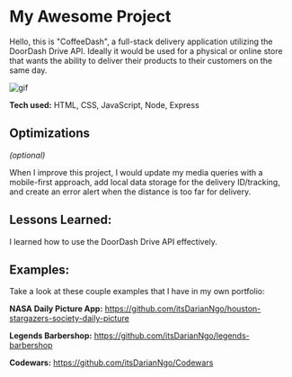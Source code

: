 # My Awesome Project
Hello, this is "CoffeeDash", a full-stack delivery application utilizing the DoorDash Drive API. Ideally it would be used for a physical or online store that wants the ability to deliver their products to their customers on the same day.

![gif](https://github.com/itsDarianNgo/GIF/blob/main/CoffeeDash2.gif)

**Tech used:** HTML, CSS, JavaScript, Node, Express

## Optimizations
*(optional)*

When I improve this project, I would update my media queries with a mobile-first approach, add local data storage for the delivery ID/tracking, and create an error alert when the distance is too far for delivery.

## Lessons Learned:

I learned how to use the DoorDash Drive API effectively.

## Examples:
Take a look at these couple examples that I have in my own portfolio:

**NASA Daily Picture App:** https://github.com/itsDarianNgo/houston-stargazers-society-daily-picture

**Legends Barbershop:** https://github.com/itsDarianNgo/legends-barbershop

**Codewars:** https://github.com/itsDarianNgo/Codewars



